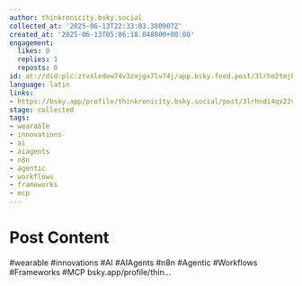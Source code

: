 ```yaml
---
author: thinkronicity.bsky.social
collected_at: '2025-06-13T22:33:03.380907Z'
created_at: '2025-06-13T05:06:18.048000+00:00'
engagement:
  likes: 0
  replies: 1
  reposts: 0
id: at://did:plc:ztvxledew74v3zmjgx7lv74j/app.bsky.feed.post/3lrho2tmjks2c
language: latin
links:
- https://bsky.app/profile/thinkronicity.bsky.social/post/3lrhndi4qx22v
stage: collected
tags:
- wearable
- innovations
- ai
- aiagents
- n8n
- agentic
- workflows
- frameworks
- mcp
---
```


# Post Content

#wearable #innovations
#AI #AIAgents #n8n #Agentic #Workflows #Frameworks #MCP 
bsky.app/profile/thin...